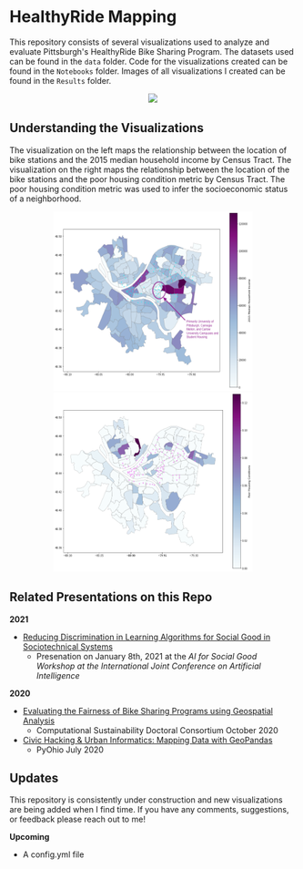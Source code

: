 # HealthyRide Mapping

This repository consists of several visualizations used to analyze and evaluate Pittsburgh's HealthyRide Bike Sharing Program. The datasets used can be found in the `data` folder. Code for the visualizations created can be found in the `Notebooks` folder. Images of all visualizations I created can be found in the `Results` folder. 

<p align="center">
  <img src="https://github.com/katelyn98/HealthyRide-Mapping/blob/master/Results/IJCAI%20Demo.gif"/> 
</p>

## Understanding the Visualizations

The visualization on the left maps the relationship between the location of bike stations and the 2015 median household income by Census Tract. The visualization on the right maps the relationship between the location of the bike stations and the poor housing condition metric by Census Tract. The poor housing condition metric was used to infer the socioeconomic status of a neighborhood. 

<p align="center">
  <img src="https://github.com/katelyn98/HealthyRide-Mapping/blob/master/Results/medianhhincome.png" width=350px height=315px/> 
  <img src="https://github.com/katelyn98/HealthyRide-Mapping/blob/master/Results/bikeShareMap.png" width=350px height=315px/> 
</p>

## Related Presentations on this Repo

**2021**
* [Reducing Discrimination in Learning Algorithms for Social Good in Sociotechnical Systems](https://arxiv.org/pdf/2011.13988.pdf)
  * Presenation on January 8th, 2021 at the *AI for Social Good Workshop at the International Joint Conference on Artificial Intelligence*

**2020**
* [Evaluating the Fairness of Bike Sharing Programs using Geospatial Analysis](https://katelyncmorrison.com/assets/CompSustDC2020.mp4)
  * Computational Sustainability Doctoral Consortium October 2020
* [Civic Hacking & Urban Informatics: Mapping Data with GeoPandas](https://www.youtube.com/watch?v=iaHDm0OPZsE&list=PL2k6bbM_wgjtGSzPXzUzP3AfVO-o4imbB&index=2)
  * PyOhio July 2020

## Updates
This repository is consistently under construction and new visualizations are being added when I find time. If you have any comments, suggestions, or feedback please reach out to me! 

**Upcoming**
* A config.yml file
